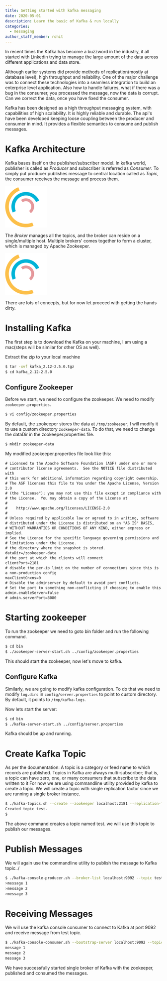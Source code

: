 ```yaml
---
title: Getting started with kafka messaging
date: 2020-05-01
description: Learn the basic of Kafka & run locally 
categories:
  - messaging
author_staff_member: rohit
---
```


In recent times the Kafka has become a buzzword in the industry, it all started with Linkedin trying to manage the large amount of the data across different applications and data store.

Although earlier systems did provide methods of replication(mostly at database level), high throughput and reliability. One of the major challenge was to connect these technologies into a seamless integration to build an enterprise level application. Also how to handle failures, what if there was a bug in the consumer, you processed the message, now the data is corrupt. Can we correct the data, once you have fixed the consumer.

Kafka has been designed as a high throughput messaging system, with capabilities of high scalability. It is highly reliable and durable. The api's have been developed keeping loose coupling between the producer and consumer in mind. It provides a flexible semantics to consume and publish messages.

# Kafka Architecture

Kafka bases itself on the publisher/subscriber model. In kafka world, publisher is called as _Producer_ and subscriber is referred as _Consumer_.
To simply put producer publishes message to central location called as _Topic_, the consumer receives the message and process them.

<img alt="Kafka Pub Sub" src="/images/loader.svg" data-src="/images/2020/messaging/kafka-pub-sub.jpg" class="lazy img-center img-half" />

The _Broker_ manages all the topics, and the broker can reside on a single/multiple host. Multiple brokers' comes together to form a cluster, which is managed by Apache Zookeeper.    

<img alt="Kafka Cluster" src="/images/loader.svg" data-src="/images/2020/messaging/kafka-cluster.jpg" class="lazy img-center img-half" />

There are lots of concepts, but for now let proceed with getting the hands dirty.

# Installing Kafka

The first step is to download the Kafka on your machine, I am using a mac(steps will be similar for other OS as well).

Extract the zip to your local machine

```bash
$ tar -xvf kafka_2.12-2.5.0.tgz
$ cd kafka_2.12-2.5.0
```  

## Configure Zookeeper
Before we start, we need to configure the zookeeper. We need to modify ``zookeeper.properties``.

```bash
$ vi config/zookeeper.properties
```
By default, the zookeeper stores the data at `/tmp/zookeeper`, I will modify it to use a custom directory `zookeeper-data`. To do that, we need to change the dataDir in the zookeeper.properties file.

```bash
$ mkdir zookeeper-data
```
My modified zookeeper.properties file look like this:

```text
# Licensed to the Apache Software Foundation (ASF) under one or more
# contributor license agreements.  See the NOTICE file distributed with
# this work for additional information regarding copyright ownership.
# The ASF licenses this file to You under the Apache License, Version 2.0
# (the "License"); you may not use this file except in compliance with
# the License.  You may obtain a copy of the License at
#
#    http://www.apache.org/licenses/LICENSE-2.0
#
# Unless required by applicable law or agreed to in writing, software
# distributed under the License is distributed on an "AS IS" BASIS,
# WITHOUT WARRANTIES OR CONDITIONS OF ANY KIND, either express or implied.
# See the License for the specific language governing permissions and
# limitations under the License.
# the directory where the snapshot is stored.
dataDir=/zookeeper-data
# the port at which the clients will connect
clientPort=2181
# disable the per-ip limit on the number of connections since this is a non-production config
maxClientCnxns=0
# Disable the adminserver by default to avoid port conflicts.
# Set the port to something non-conflicting if choosing to enable this
admin.enableServer=false
# admin.serverPort=8080
```

# Starting zookeeper
To run the zookeeper we need to goto bin folder and run the following command.
```bash
$ cd bin
$ ./zookeeper-server-start.sh ../config/zookeeper.properties 
```

This should start the zookeeper, now let's move to kafka.

## Configure Kafka
Similarly, we are going to modify kafka configuration. To do that we need to modify `log.dirs` in `config/server.properties` to point to custom directory. By default, it points to `/tmp/kafka-logs`.

Now lets start the server:

```bash
$ cd bin
$ ./kafka-server-start.sh ../config/server.properties
```

Kafka should be up and running.

# Create Kafka Topic

As per the documentation: A topic is a category or feed name to which records are published. Topics in Kafka are always multi-subscriber; that is, a topic can have zero, one, or many consumers that subscribe to the data written to it
For now we are using commandline utility provided by kafka to create a topic. We will create a topic with single replication factor since we are running a single broker instance.

```bash
$ ./kafka-topics.sh --create --zookeeper localhost:2181 --replication-factor 1 --partitions 1 --topic test
Created topic test.
$ 
```
The above command creates a topic named test. we will use this topic to publish our messages.

# Publish Messages
We will again use the commandline utility to publish the message to Kafka topic../

```bash
$ ./kafka-console-producer.sh --broker-list localhost:9092 --topic test
>message 1 
>message 2
>message 3
```

# Receiving Messages
We will use the kafka console consumer to connect to Kafka at port 9092 and receive message from test topic.

```bash
$ ./kafka-console-consumer.sh --bootstrap-server localhost:9092 --topic test --from-beginning
message 1
message 2
message 3

```

We have successfully started single broker of Kafka with the zookeeper, published and consumed the messages. 
 